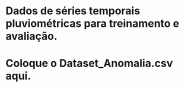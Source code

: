 # Dados de séries temporais pluviométricas para treinamento e avaliação.
# Coloque o Dataset_Anomalia.csv aqui.
